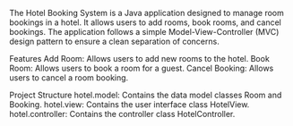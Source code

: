 The Hotel Booking System is a Java application designed to manage room bookings in a hotel. It allows users to add rooms, book rooms, and cancel bookings. The application follows a simple Model-View-Controller (MVC) design pattern to ensure a clean separation of concerns.

Features
Add Room: Allows users to add new rooms to the hotel.
Book Room: Allows users to book a room for a guest.
Cancel Booking: Allows users to cancel a room booking.

Project Structure
hotel.model: Contains the data model classes Room and Booking.
hotel.view: Contains the user interface class HotelView.
hotel.controller: Contains the controller class HotelController.
